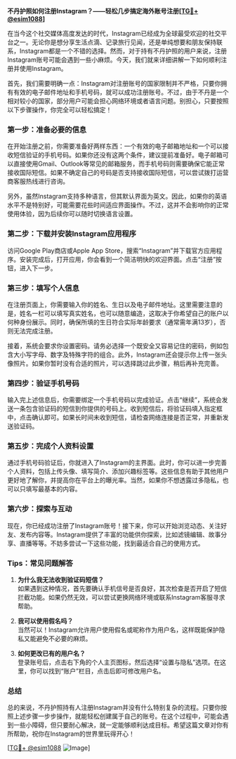 **不丹护照如何注册Instagram？——轻松几步搞定海外账号注册[[TG💪+ @esim1088](https://t.me/s/esim1088)]**

在当今这个社交媒体高度发达的时代，Instagram已经成为全球最受欢迎的社交平台之一。无论你是想分享生活点滴、记录旅行见闻，还是单纯想要和朋友保持联系，Instagram都是一个不错的选择。然而，对于持有不丹护照的用户来说，注册Instagram账号可能会遇到一些小麻烦。今天，我们就来详细讲解一下如何顺利注册并使用Instagram。

首先，我们需要明确一点：Instagram对注册账号的国家限制并不严格，只要你拥有有效的电子邮件地址和手机号码，就可以成功注册账号。不过，由于不丹是一个相对较小的国家，部分用户可能会担心网络环境或者语言问题。别担心，只要按照以下步骤操作，你完全可以轻松搞定！

### **第一步：准备必要的信息**
在开始注册之前，你需要准备好两样东西：一个有效的电子邮箱地址和一个可以接收短信验证的手机号码。如果你还没有这两个条件，建议提前准备好。电子邮箱可以直接使用Gmail、Outlook等常见的邮箱服务，而手机号码则需要确保它能正常接收国际短信。如果不确定自己的号码是否支持接收国际短信，可以尝试拨打运营商客服热线进行咨询。

另外，虽然Instagram支持多种语言，但其默认界面为英文。因此，如果你的英语水平不是特别好，可能需要花些时间适应界面操作。不过，这并不会影响你的正常使用体验，因为后续你可以随时切换语言设置。

### **第二步：下载并安装Instagram应用程序**
访问Google Play商店或Apple App Store，搜索“Instagram”并下载官方应用程序。安装完成后，打开应用，你会看到一个简洁明快的欢迎界面。点击“注册”按钮，进入下一步。

### **第三步：填写个人信息**
在注册页面上，你需要输入你的姓名、生日以及电子邮件地址。这里需要注意的是，姓名一栏可以填写真实姓名，也可以随意编造，这取决于你希望自己的账户以何种身份展示。同时，确保所填的生日符合实际年龄要求（通常需年满13岁），否则无法完成注册。

接着，系统会要求你设置密码。请务必选择一个既安全又容易记住的密码，例如包含大小写字母、数字及特殊字符的组合。此外，Instagram还会提示你上传一张头像照片。如果你暂时没有合适的照片，可以选择跳过此步骤，稍后再补充完善。

### **第四步：验证手机号码**
输入完上述信息后，你需要绑定一个手机号码以完成验证。点击“继续”，系统会发送一条包含验证码的短信到你提供的号码上。收到短信后，将验证码填入指定框中，点击确认即可。如果长时间未收到短信，请检查网络连接是否正常，并重新发送验证码。

### **第五步：完成个人资料设置**
通过手机号码验证后，你就进入了Instagram的主界面。此时，你可以进一步完善个人资料，包括上传头像、填写简介、添加兴趣标签等。这些信息有助于其他用户更好地了解你，并提高你在平台上的曝光率。当然，如果你不想透露过多隐私，也可以只填写最基本的内容。

### **第六步：探索与互动**
现在，你已经成功注册了Instagram账号！接下来，你可以开始浏览动态、关注好友、发布内容等。Instagram提供了丰富的功能供你探索，比如滤镜编辑、故事分享、直播等等。不妨多尝试一下这些功能，找到最适合自己的使用方式。

### **Tips：常见问题解答**
1. **为什么我无法收到验证码短信？**  
   如果遇到这种情况，首先要确认手机信号是否良好，其次检查是否开启了短信拦截功能。如果仍然无效，可以尝试更换网络环境或联系Instagram客服寻求帮助。

2. **我可以使用假名吗？**  
   当然可以！Instagram允许用户使用假名或昵称作为用户名，这样既能保护隐私又能避免不必要的麻烦。

3. **如何更改已有的用户名？**  
   登录账号后，点击右下角的个人主页图标，然后选择“设置与隐私”选项。在这里，你可以找到“账户”栏目，点击后即可修改用户名。

### **总结**
总的来说，不丹护照持有人注册Instagram并没有什么特别复杂的流程。只要你按照上述步骤一步步操作，就能轻松创建属于自己的账号。在这个过程中，可能会遇到一些小障碍，但只要耐心解决，就一定能够顺利达成目标。希望这篇文章对你有所帮助，祝你在Instagram的世界里玩得开心！

[[TG💪+ @esim1088](https://t.me/s/esim1088) ![Image](https://i.postimg.cc/4NQfJmqS/Snipaste-2025-05-13-00-14-12.png)]